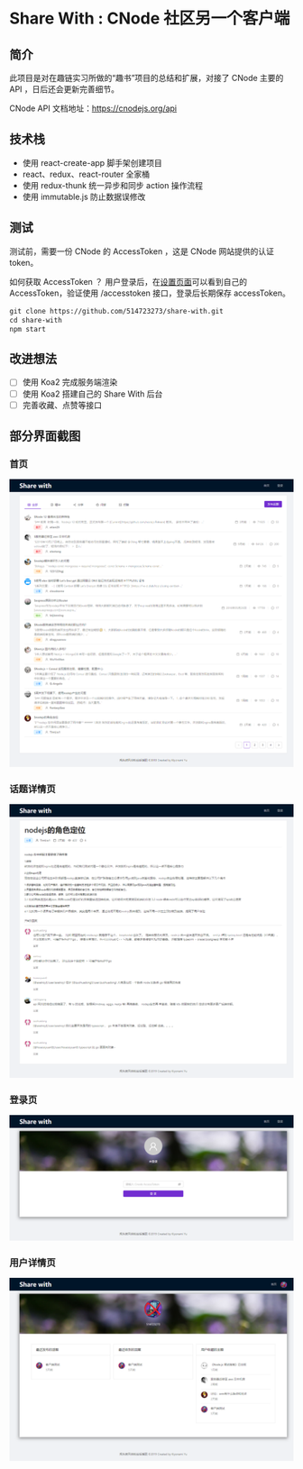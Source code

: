 # Share With : CNode 社区另一个客户端

## 简介

此项目是对在趣链实习所做的“趣书”项目的总结和扩展，对接了 CNode 主要的 API ，日后还会更新完善细节。

CNode API 文档地址：https://cnodejs.org/api

## 技术栈

- 使用 react-create-app 脚手架创建项目
- react、redux、react-router 全家桶
- 使用 redux-thunk 统一异步和同步 action 操作流程
- 使用 immutable.js 防止数据误修改

## 测试

测试前，需要一份 CNode 的 AccessToken ，这是 CNode 网站提供的认证 token。

如何获取 AccessToken ？ 用户登录后，在[设置页面](https://cnodejs.org/setting)可以看到自己的 AccessToken，验证使用 /accesstoken 接口，登录后长期保存 accessToken。

```shell
git clone https://github.com/514723273/share-with.git
cd share-with
npm start
```

## 改进想法

- [ ] 使用 Koa2 完成服务端渲染
- [ ] 使用 Koa2 搭建自己的 Share With 后台
- [ ] 完善收藏、点赞等接口

## 部分界面截图

### 首页

![share-with-topic-list](https://raw.githubusercontent.com/514723273/.md-Pictures/master/share-with-topic-list.png)

### 话题详情页

![share-with-topic-detail](https://raw.githubusercontent.com/514723273/.md-Pictures/master/share-with-topic-detail.png)

### 登录页

![show-with-user-login](https://raw.githubusercontent.com/514723273/.md-Pictures/master/show-with-user-login.png)

### 用户详情页

![show-with-user-info](https://raw.githubusercontent.com/514723273/.md-Pictures/master/show-with-user-info.png)
